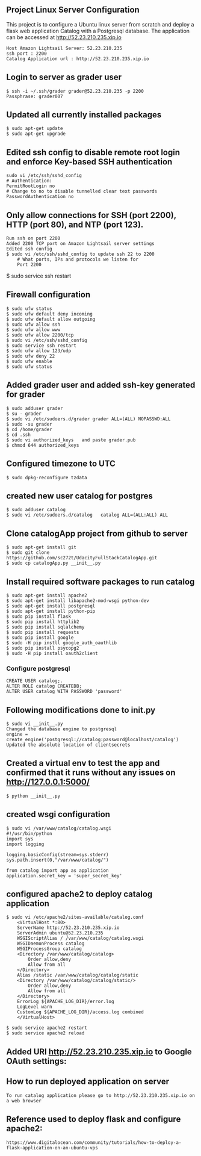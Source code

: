 ## Project Linux Server Configuration
This project is to configure a Ubuntu linux server from scratch and deploy a flask web application Catalog with a Postgresql database.
The application can be accessed at http://52.23.210.235.xip.io

	Host Amazon Lightsail Server: 52.23.210.235
	ssh port : 2200
	Catalog Application url : http://52.23.210.235.xip.io

## Login to server as grader user
	$ ssh -i ~/.ssh/grader grader@52.23.210.235 -p 2200
	Passphrase: grader007

## Updated all currently installed packages
	$ sudo apt-get update 
	$ sudo apt-get upgrade

## Edited ssh config to disable remote root login and enforce Key-based SSH authentication
	sudo vi /etc/ssh/sshd_config
	# Authentication:
	PermitRootLogin no
	# Change to no to disable tunnelled clear text passwords
	PasswordAuthentication no

## Only allow connections for SSH (port 2200), HTTP (port 80), and NTP (port 123).
	Run ssh on port 2200
	Added 2200 TCP port on Amazon Lightsail server settings
	Edited ssh config 
	$ sudo vi /etc/ssh/sshd_config to update ssh 22 to 2200
		# What ports, IPs and protocols we listen for
		Port 2200
   
   $ sudo service ssh restart

## Firewall configuration
	$ sudo ufw status
	$ sudo ufw default deny incoming
	$ sudo ufw default allow outgoing
	$ sudo ufw allow ssh
	$ sudo ufw allow www
	$ sudo ufw allow 2200/tcp
	$ sudo vi /etc/ssh/sshd_config
	$ sudo service ssh restart
	$ sudo ufw allow 123/udp
	$ sudo ufw deny 22
	$ sudo ufw enable
	$ sudo ufw status
   
## Added grader user and added ssh-key generated for grader
	$ sudo adduser grader
	$ su - grader
	$ sudo vi /etc/sudoers.d/grader grader ALL=(ALL) NOPASSWD:ALL
	$ sudo -su grader
	$ cd /home/grader
	$ cd .ssh
	$ sudo vi authorized_keys   and paste grader.pub
	$ chmod 644 authorized_keys
   
## Configured timezone to UTC   
	$ sudo dpkg-reconfigure tzdata

## created new user catalog for postgres
	$ sudo adduser catalog
	$ sudo vi /etc/sudoers.d/catalog   catalog ALL=(ALL:ALL) ALL

## Clone catalogApp project from github to server
	$ sudo apt-get install git	
	$ sudo git clone https://github.com/sc272t/UdacityFullStackCatalogApp.git
	$ sudo cp catalogApp.py __init__.py

## Install required software packages to run catalog
	$ sudo apt-get install apache2
	$ sudo apt-get install libapache2-mod-wsgi python-dev
    $ sudo apt-get install postgresql
	$ sudo apt-get install python-pip
	$ sudo pip install flask
	$ sudo pip install httplib2
	$ sudo pip install sqlalchemy
	$ sudo pip install requests
	$ sudo pip install google
	$ sudo -H pip instll google_auth_oauthlib
	$ sudo pip install psycopg2
	$ sudo -H pip install oauth2client

### Configure postgresql
	CREATE USER catalog;.
	ALTER ROLE catalog CREATEDB;
	ALTER USER catalog WITH PASSWORD 'password'

## Following modifications done to __init__.py
	$ sudo vi __init__.py
	Changed the database engine to postgresql
	engine = create_engine('postgresql://catalog:password@localhost/catalog')
	Updated the absolute location of clientsecrets

## Created a virtual env to test the app and confirmed that it runs without any issues on http://127.0.0.1:5000/
	$ python __init__.py

## created wsgi configuration
	$ sudo vi /var/www/catalog/catalog.wsgi
	#!/usr/bin/python
	import sys
	import logging

	logging.basicConfig(stream=sys.stderr)
	sys.path.insert(0,"/var/www/catalog/")

	from catalog import app as application
	application.secret_key = 'super_secret_key'

## configured apache2 to deploy catalog application
	$ sudo vi /etc/apache2/sites-available/catalog.conf
		<VirtualHost *:80>
		ServerName http://52.23.210.235.xip.io
		ServerAdmin ubuntu@52.23.210.235
		WSGIScriptAlias / /var/www/catalog/catalog.wsgi
		WSGIDaemonProcess catalog
		WSGIProcessGroup catalog
		<Directory /var/www/catalog/catalog>
			Order allow,deny
			Allow from all
		</Directory>
		Alias /static /var/www/catalog/catalog/static
		<Directory /var/www/catalog/catalog/static/>
			Order allow,deny
			Allow from all
		</Directory>
		ErrorLog ${APACHE_LOG_DIR}/error.log
		LogLevel warn
		CustomLog ${APACHE_LOG_DIR}/access.log combined
		</VirtualHost>

	$ sudo service apache2 restart
	$ sudo service apache2 reload

##	Added URI http://52.23.210.235.xip.io to Google OAuth settings:

##	How to run deployed application on server 
	To run catalog application please go to http://52.23.210.235.xip.io on a web browser

##	Reference used to deploy flask and configure apache2:
	https://www.digitalocean.com/community/tutorials/how-to-deploy-a-flask-application-on-an-ubuntu-vps